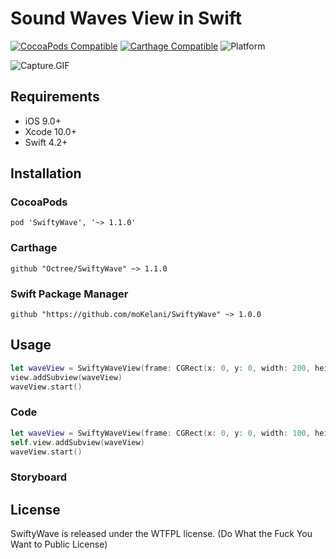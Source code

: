 # Sound Waves View in Swift

[![CocoaPods Compatible](https://img.shields.io/cocoapods/v/SwiftyWave.svg)](https://img.shields.io/cocoapods/v/SwiftyWave.svg)
[![Carthage Compatible](https://img.shields.io/badge/Carthage-compatible-4BC51D.svg?style=flat)](https://github.com/Carthage/Carthage)
![Platform](https://img.shields.io/cocoapods/p/SwiftyWave.svg?style=flat)



![Capture.GIF](./images/capture.gif)

## Requirements

* iOS 9.0+
* Xcode 10.0+
* Swift 4.2+

## Installation

### CocoaPods

```
pod 'SwiftyWave', '~> 1.1.0'

```

### Carthage

```
github "Octree/SwiftyWave" ~> 1.1.0
```

### Swift Package Manager

```
github "https://github.com/moKelani/SwiftyWave" ~> 1.0.0
```


## Usage

```swift
let waveView = SwiftyWaveView(frame: CGRect(x: 0, y: 0, width: 200, height: 100))
view.addSubview(waveView)
waveView.start()
```

### Code

```swift
let waveView = SwiftyWaveView(frame: CGRect(x: 0, y: 0, width: 100, height: 50))
self.view.addSubview(waveView)
waveView.start()
```

### Storyboard


## License

SwiftyWave is released under the WTFPL license. (Do What the Fuck You Want to Public License)

